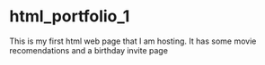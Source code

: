 # html_portfolio_1
This is my first html web page that I am hosting. It has some movie  recomendations and a birthday invite page
